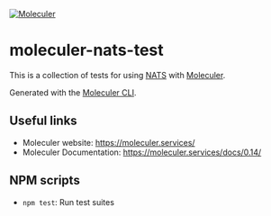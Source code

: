 [![Moleculer](https://badgen.net/badge/Powered%20by/Moleculer/0e83cd)](https://moleculer.services)

# moleculer-nats-test

This is a collection of tests for using [NATS](https://nats.io/) with [Moleculer](https://moleculer.services/).

Generated with the [Moleculer CLI](https://moleculer.services/docs/0.14/moleculer-cli.html).

## Useful links

- Moleculer website: https://moleculer.services/
- Moleculer Documentation: https://moleculer.services/docs/0.14/

## NPM scripts

- `npm test`: Run test suites

